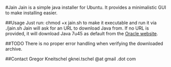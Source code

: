 #Jain
Jain is a simple java installer for Ubuntu. It provides a minimalistic GUI to
make installing easier.

##Usage
Just run:
    chmod +x jain.sh
to make it executable and run it via
    ./jain.sh
Jain will ask for an URL to download Java from.
If no URL is provided, it will download Java 7u45 as default from the [Oracle website](http://www.oracle.com/technetwork/java/javase/downloads/jdk7-downloads-1880260.html).

##TODO
There is no proper error handling when verifying the downloaded archive.

##Contact
Gregor Kneitschel
gknei.tschel @at gmail .dot com
